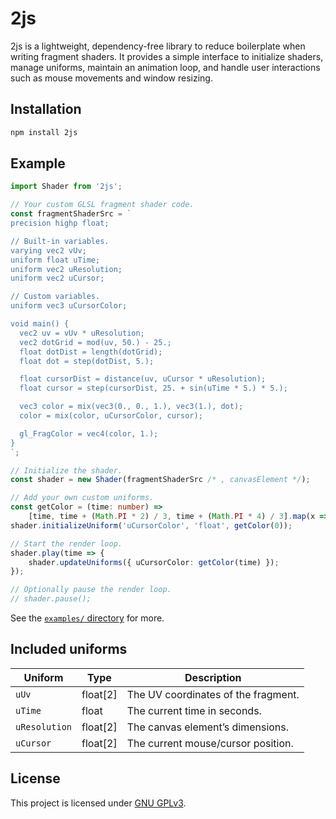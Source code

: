 # 2js

2js is a lightweight, dependency-free library to reduce boilerplate when writing fragment shaders. It provides a simple interface to initialize shaders, manage uniforms, maintain an animation loop, and handle user interactions such as mouse movements and window resizing.

## Installation

```bash
npm install 2js
```

## Example

```typescript
import Shader from '2js';

// Your custom GLSL fragment shader code.
const fragmentShaderSrc = `
precision highp float;

// Built-in variables.
varying vec2 vUv;
uniform float uTime;
uniform vec2 uResolution;
uniform vec2 uCursor;

// Custom variables.
uniform vec3 uCursorColor;

void main() {
  vec2 uv = vUv * uResolution;
  vec2 dotGrid = mod(uv, 50.) - 25.;
  float dotDist = length(dotGrid);
  float dot = step(dotDist, 5.);

  float cursorDist = distance(uv, uCursor * uResolution);
  float cursor = step(cursorDist, 25. + sin(uTime * 5.) * 5.);

  vec3 color = mix(vec3(0., 0., 1.), vec3(1.), dot);
  color = mix(color, uCursorColor, cursor);

  gl_FragColor = vec4(color, 1.);
}
`;

// Initialize the shader.
const shader = new Shader(fragmentShaderSrc /* , canvasElement */);

// Add your own custom uniforms.
const getColor = (time: number) =>
	[time, time + (Math.PI * 2) / 3, time + (Math.PI * 4) / 3].map(x => 1 + Math.sin(x) / 2);
shader.initializeUniform('uCursorColor', 'float', getColor(0));

// Start the render loop.
shader.play(time => {
	shader.updateUniforms({ uCursorColor: getColor(time) });
});

// Optionally pause the render loop.
// shader.pause();
```

See the [`examples/` directory](./examples/) for more.

## Included uniforms

| Uniform       | Type     | Description                         |
| ------------- | -------- | ----------------------------------- |
| `uUv`         | float[2] | The UV coordinates of the fragment. |
| `uTime`       | float    | The current time in seconds.        |
| `uResolution` | float[2] | The canvas element’s dimensions.    |
| `uCursor`     | float[2] | The current mouse/cursor position.  |

## License

This project is licensed under [GNU GPLv3](./LICENSE).
